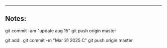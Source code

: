 ----

## Notes:

git commit -am "update aug 15"
git push origin master

git add .
git commit -m "Mar 31 2025 C"
git push origin master

